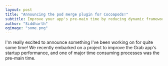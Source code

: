 ```yaml
---
layout: post
title: "Announcing the pod merge plugin for Cocoapods!"
subtitle: Improve your app's pre-main time by reducing dynamic frameworks!
author: "Siddharth"
ogimage: "some.png"
---
```


I'm really excited to announce something I've been working on for quite some time! We recently embarked on a project to improve the Grab app's startup performance, and one of major time consuming processes was the pre-main time. 